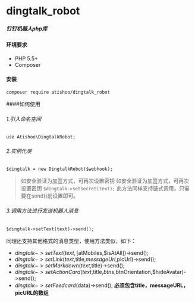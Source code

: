 # dingtalk_robot
##### 钉钉机器人php库

#### 环境要求
- PHP 5.5+
- Composer

#### 安装
`composer require atishoo/dingtalk_robot`

####如何使用

###### 1.引入命名空间
`use Atishoo\DingtalkRobot;`

###### 2.实例化类
`$dingtalk = new DingtalkRobot($webhook);`
>  如安全验证为加签方式，可再次设置密钥    如安全验证为加签方式，可再次设置密钥
> `$dingtalk->setSecret(text);`
> 此方法同样支持链式调用，只需要在send()前设置即可。

###### 3.调用方法进行发送机器人消息
`$dingtalk->setText(text)->send();`

同理还支持其他格式的消息类型，使用方法类似，如下：
- $dingtalk->setText(text,[$atMobiles,$isAtAll])->send();
- $dingtalk->setLink(text,$title,$messageUrl,$picUrl)->send();
- $dingtalk->setMarkdown(text,$title)->send();
- $dingtalk->setActionCard(text,$title,$btns,$btnOrientation,$hideAvatar)->send();
- $dingtalk->setFeedcard($data)->send(); **必须包含title，messageURL，picURL的数组**
